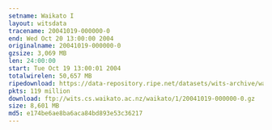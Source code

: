 ```yaml
---
setname: Waikato I
layout: witsdata
tracename: 20041019-000000-0
end: Wed Oct 20 13:00:00 2004
originalname: 20041019-000000-0
gzsize: 3,069 MB
len: 24:00:00
start: Tue Oct 19 13:00:01 2004
totalwirelen: 50,657 MB
ripedownload: https://data-repository.ripe.net/datasets/wits-archive/waikato/1/20041019-000000-0.gz
pkts: 119 million
download: ftp://wits.cs.waikato.ac.nz/waikato/1/20041019-000000-0.gz
size: 8,601 MB
md5: e174be6ae8ba6aca84bd893e53c36217
---
```

